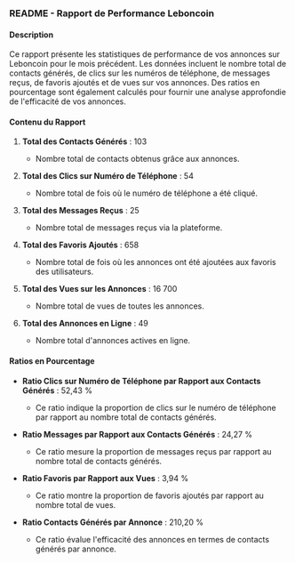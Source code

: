 ### README - Rapport de Performance Leboncoin

#### Description

Ce rapport présente les statistiques de performance de vos annonces sur Leboncoin pour le mois précédent. Les données incluent le nombre total de contacts générés, de clics sur les numéros de téléphone, de messages reçus, de favoris ajoutés et de vues sur vos annonces. Des ratios en pourcentage sont également calculés pour fournir une analyse approfondie de l'efficacité de vos annonces.

#### Contenu du Rapport

1. **Total des Contacts Générés** : 103
   - Nombre total de contacts obtenus grâce aux annonces.

2. **Total des Clics sur Numéro de Téléphone** : 54
   - Nombre total de fois où le numéro de téléphone a été cliqué.

3. **Total des Messages Reçus** : 25
   - Nombre total de messages reçus via la plateforme.

4. **Total des Favoris Ajoutés** : 658
   - Nombre total de fois où les annonces ont été ajoutées aux favoris des utilisateurs.

5. **Total des Vues sur les Annonces** : 16 700
   - Nombre total de vues de toutes les annonces.

6. **Total des Annonces en Ligne** : 49
   - Nombre total d'annonces actives en ligne.

#### Ratios en Pourcentage

- **Ratio Clics sur Numéro de Téléphone par Rapport aux Contacts Générés** : 52,43 %
  - Ce ratio indique la proportion de clics sur le numéro de téléphone par rapport au nombre total de contacts générés.

- **Ratio Messages par Rapport aux Contacts Générés** : 24,27 %
  - Ce ratio mesure la proportion de messages reçus par rapport au nombre total de contacts générés.

- **Ratio Favoris par Rapport aux Vues** : 3,94 %
  - Ce ratio montre la proportion de favoris ajoutés par rapport au nombre total de vues.

- **Ratio Contacts Générés par Annonce** : 210,20 %
  - Ce ratio évalue l'efficacité des annonces en termes de contacts générés par annonce.
